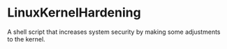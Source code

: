 # LinuxKernelHardening
A shell script that increases system security by making some adjustments to the kernel.
